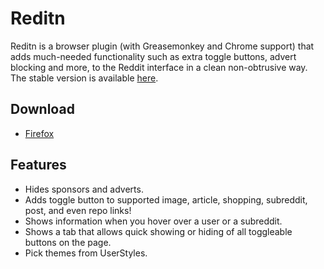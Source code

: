 Reditn
======

Reditn is a browser plugin (with Greasemonkey and Chrome support) that adds much-needed functionality such as extra toggle buttons, advert blocking and more, to the Reddit interface in a clean non-obtrusive way.
The stable version is available [here](http://userscripts.org/scripts/show/150976).

Download
--------
+ [Firefox](https://github.com/TopHattedCoder/reditn/blob/master/plugin/firefox/reditn.xpi?raw=true)

Features
--------
+ Hides sponsors and adverts.
+ Adds toggle button to supported image, article, shopping, subreddit, post, and even repo links!
+ Shows information when you hover over a user or a subreddit.
+ Shows a tab that allows quick showing or hiding of all toggleable buttons on the page.
+ Pick themes from UserStyles.